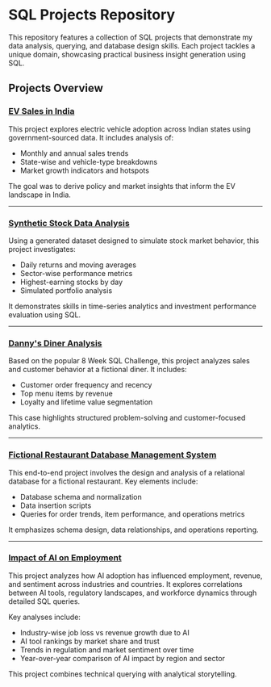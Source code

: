 
# SQL Projects Repository

This repository features a collection of SQL projects that demonstrate my data analysis, querying, and database design skills. Each project tackles a unique domain, showcasing practical business insight generation using SQL.

## Projects Overview

### [EV Sales in India](https://github.com/supreetdodani/SQL-Projects/tree/main/EV_Sales_In_India)

This project explores electric vehicle adoption across Indian states using government-sourced data. It includes analysis of:
- Monthly and annual sales trends
- State-wise and vehicle-type breakdowns
- Market growth indicators and hotspots

The goal was to derive policy and market insights that inform the EV landscape in India.

---

### [Synthetic Stock Data Analysis](https://github.com/supreetdodani/SQL-Projects/tree/main/Synthetic%20Stock%20Data%20Analysis)

Using a generated dataset designed to simulate stock market behavior, this project investigates:
- Daily returns and moving averages
- Sector-wise performance metrics
- Highest-earning stocks by day
- Simulated portfolio analysis

It demonstrates skills in time-series analytics and investment performance evaluation using SQL.

---

### [Danny's Diner Analysis](https://github.com/supreetdodani/SQL-Projects/tree/main/danny-s-diner)

Based on the popular 8 Week SQL Challenge, this project analyzes sales and customer behavior at a fictional diner. It includes:
- Customer order frequency and recency
- Top menu items by revenue
- Loyalty and lifetime value segmentation

This case highlights structured problem-solving and customer-focused analytics.

---

### [Fictional Restaurant Database Management System](https://github.com/supreetdodani/SQL-Projects/tree/main/restaurant_dbms)

This end-to-end project involves the design and analysis of a relational database for a fictional restaurant. Key elements include:
- Database schema and normalization
- Data insertion scripts
- Queries for order trends, item performance, and operations metrics

It emphasizes schema design, data relationships, and operations reporting.

---
### [Impact of AI on Employment](https://github.com/supreetdodani/SQL-Projects/tree/main/Impact%20of%20AI%20across%20industries)

This project analyzes how AI adoption has influenced employment, revenue, and sentiment across industries and countries. It explores correlations between AI tools, regulatory landscapes, and workforce dynamics through detailed SQL queries.

Key analyses include:
- Industry-wise job loss vs revenue growth due to AI
- AI tool rankings by market share and trust
- Trends in regulation and market sentiment over time
- Year-over-year comparison of AI impact by region and sector

This project combines technical querying with analytical storytelling.
